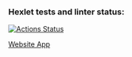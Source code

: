 ### Hexlet tests and linter status:
[![Actions Status](https://github.com/artem-mar/frontend-project-12/workflows/hexlet-check/badge.svg)](https://github.com/artem-mar/frontend-project-12/actions)

<a href="https://reactapp-chat.herokuapp.com/" target="_blank">Website App</a>